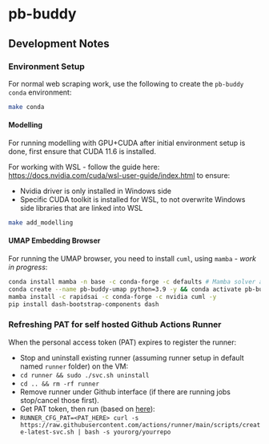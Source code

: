 # pb-buddy

## Development Notes

### Environment Setup

For normal web scraping work, use the following to create the `pb-buddy` `conda` environment:

```bash
make conda
```

#### Modelling

For running modelling with GPU+CUDA after initial environment setup is done, first ensure that CUDA 11.6 is installed.

For working with WSL - follow the guide here: https://docs.nvidia.com/cuda/wsl-user-guide/index.html to ensure:

- Nvidia driver is only installed in Windows side
- Specific CUDA toolkit is installed for WSL, to not overwrite Windows side libraries that are linked into WSL

```bash
make add_modelling
```

#### UMAP Embedding Browser

For running the UMAP browser, you need to install `cuml`, using `mamba` - *work in progress*:

```bash
conda install mamba -n base -c conda-forge -c defaults # Mamba solver appears to be recommended by RapidsAI
conda create --name pb-buddy-umap python=3.9 -y && conda activate pb-buddy-umap
mamba install -c rapidsai -c conda-forge -c nvidia cuml -y
pip install dash-bootstrap-components dash
```

### Refreshing PAT for self hosted Github Actions Runner

When the personal access token (PAT) expires to register the runner:

- Stop and uninstall existing runner (assuming runner setup in default named `runner` folder) on the VM:
- `cd runner && sudo ./svc.sh uninstall`
- `cd .. && rm -rf runner`
- Remove runner under Github interface (if there are running jobs stop/cancel those first).
- Get PAT token, then run (based on [here](https://github.com/actions/runner/blob/main/docs/automate.md#automate-configuring-self-hosted-runners)):
- `RUNNER_CFG_PAT=<PAT_HERE> curl -s https://raw.githubusercontent.com/actions/runner/main/scripts/create-latest-svc.sh | bash -s yourorg/yourrepo`

